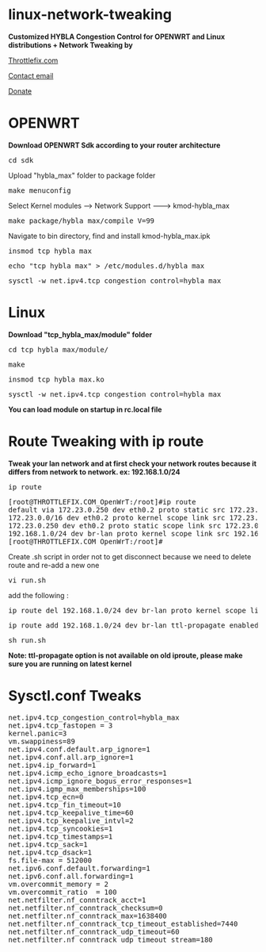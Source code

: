 # linux-network-tweaking

<b>Customized HYBLA Congestion Control for OPENWRT and Linux distributions + Network Tweaking by</b>

<a href="http://ipv4.throttlefix.com">Throttlefix.com</a>

<a href="mailto:michael.gehaa@gmail.com">Contact email</a>

<a href="https://throttlefix.com/forum/">Donate</a>

# OPENWRT

<b> Download OPENWRT Sdk according to your router architecture</b>

<pre>cd sdk</pre>

Upload "hybla_max" folder to package folder
 
<pre>make menuconfig</pre>
 
Select Kernel modules --> Network Support ---> kmod-hybla_max
  
<pre>make package/hybla_max/compile V=99</pre>

Navigate to bin directory, find and install kmod-hybla_max.ipk
 
<pre>insmod tcp_hybla_max</pre>
  
<pre>echo "tcp_hybla_max" > /etc/modules.d/hybla_max</pre>
  
<pre>sysctl -w net.ipv4.tcp_congestion_control=hybla_max</pre>

# Linux

<b>Download "tcp_hybla_max/module" folder</b>

<pre>cd tcp_hybla_max/module/</pre>
  
<pre>make</pre>
  
<pre>insmod tcp_hybla_max.ko</pre>
  
<pre>sysctl -w net.ipv4.tcp_congestion_control=hybla_max</pre>

<b>You can load module on startup in rc.local file</b>



# Route Tweaking with ip route
<b>Tweak your lan network and at first check your network routes because it differs from network to network. ex: 192.168.1.0/24</b>
<pre>ip route</pre>
<pre>
[root@THROTTLEFIX.COM_OpenWrT:/root]#ip route
default via 172.23.0.250 dev eth0.2 proto static src 172.23.0.249
172.23.0.0/16 dev eth0.2 proto kernel scope link src 172.23.0.249
172.23.0.250 dev eth0.2 proto static scope link src 172.23.0.249
192.168.1.0/24 dev br-lan proto kernel scope link src 192.168.1.1
[root@THROTTLEFIX.COM_OpenWrT:/root]#
</pre>
Create .sh script in order not to get disconnect because we need to delete route and re-add a new one
<pre>vi run.sh</pre>
add the following :
<pre>ip route del 192.168.1.0/24 dev br-lan proto kernel scope link src 192.168.1.1</pre>
<pre>ip route add 192.168.1.0/24 dev br-lan ttl-propagate enabled proto dhcp  scope global window 999999999  rtt 4000000000ms rttvar 0ms cwnd 1 initcwnd 1000 nexthop dev br-lan weight 1 realm 2</pre>
<pre>sh run.sh</pre>

<b>Note: ttl-propagate option is not available on old iproute, please make sure you are running on latest kernel</b>

# Sysctl.conf Tweaks
<pre>
net.ipv4.tcp_congestion_control=hybla_max
net.ipv4.tcp_fastopen = 3
kernel.panic=3
vm.swappiness=89
net.ipv4.conf.default.arp_ignore=1
net.ipv4.conf.all.arp_ignore=1
net.ipv4.ip_forward=1
net.ipv4.icmp_echo_ignore_broadcasts=1
net.ipv4.icmp_ignore_bogus_error_responses=1
net.ipv4.igmp_max_memberships=100
net.ipv4.tcp_ecn=0
net.ipv4.tcp_fin_timeout=10
net.ipv4.tcp_keepalive_time=60
net.ipv4.tcp_keepalive_intvl=2
net.ipv4.tcp_syncookies=1
net.ipv4.tcp_timestamps=1
net.ipv4.tcp_sack=1
net.ipv4.tcp_dsack=1
fs.file-max = 512000
net.ipv6.conf.default.forwarding=1
net.ipv6.conf.all.forwarding=1
vm.overcommit_memory = 2
vm.overcommit_ratio  = 100
net.netfilter.nf_conntrack_acct=1
net.netfilter.nf_conntrack_checksum=0
net.netfilter.nf_conntrack_max=1638400
net.netfilter.nf_conntrack_tcp_timeout_established=7440
net.netfilter.nf_conntrack_udp_timeout=60
net.netfilter.nf_conntrack_udp_timeout_stream=180
</pre>
